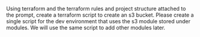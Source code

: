 Using terraform and the terraform rules and project structure attached to the prompt, create a terraform script to create an s3 bucket. Please create a single script for the dev environment that uses the s3 module stored under modules. We will use the same script to add other modules later. 